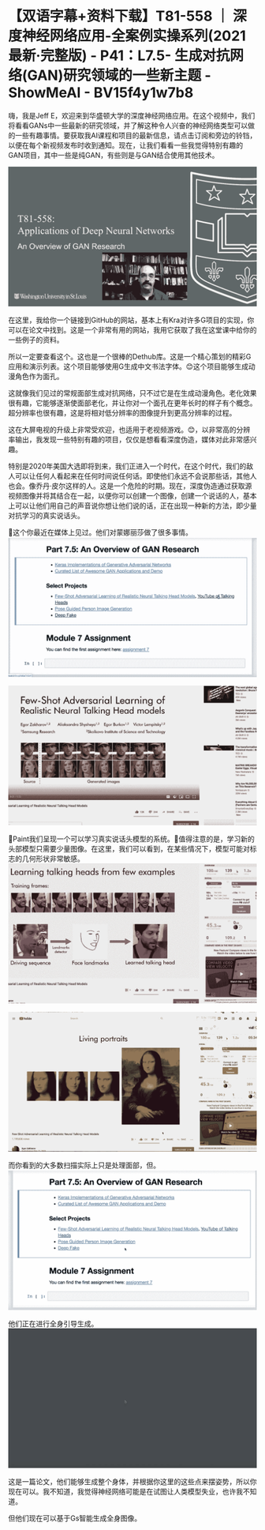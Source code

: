# 【双语字幕+资料下载】T81-558 ｜ 深度神经网络应用-全案例实操系列(2021最新·完整版) - P41：L7.5- 生成对抗网络(GAN)研究领域的一些新主题 - ShowMeAI - BV15f4y1w7b8

嗨，我是Jeff E，欢迎来到华盛顿大学的深度神经网络应用。在这个视频中，我们将看看GANs中一些最新的研究领域，并了解这种令人兴奋的神经网络类型可以做的一些有趣事情。要获取我AI课程和项目的最新信息，请点击订阅和旁边的铃铛，以便在每个新视频发布时收到通知。现在，让我们看看一些我觉得特别有趣的GAN项目，其中一些是纯GAN，有些则是与GAN结合使用其他技术。

![](img/2134a966f9aafee170849491c5ce3869_1.png)

在这里，我给你一个链接到GitHub的网站，基本上有Kra对许多G项目的实现，你可以在论文中找到。这是一个非常有用的网站，我用它获取了我在这堂课中给你的一些例子的资料。

所以一定要查看这个。这也是一个很棒的Dethub库。这是一个精心策划的精彩G应用和演示列表。这个项目能够使用G生成中文书法字体。😊这个项目能够生成动漫角色作为面孔。

这就像我们见过的常规面部生成对抗网络，只不过它是在生成动漫角色。老化效果很有趣，它能够逐渐使面部老化，并让你对一个面孔在更年长时的样子有个概念。超分辨率也很有趣，这是将相对低分辨率的图像提升到更高分辨率的过程。

这在大屏电视的升级上非常受欢迎，也适用于老视频游戏。😊，以非常高的分辨率输出，我发现一些特别有趣的项目，仅仅是想看看深度伪造，媒体对此非常感兴趣。

特别是2020年美国大选即将到来，我们正进入一个时代，在这个时代，我们的敌人可以让任何人看起来在任何时间说任何话。即使他们永远不会说那些话，其他人也会。像乔丹·皮尔这样的人。这是一个危险的时期。现在，深度伪造通过获取源视频图像并将其结合在一起，以便你可以创建一个图像，创建一个说话的人，基本上可以让他们用自己的声音说你想让他们说的话，正在出现一种新的方法，即少量对抗学习的真实说话头。

🎼这个你最近在媒体上见过。他们对蒙娜丽莎做了很多事情。![](img/2134a966f9aafee170849491c5ce3869_3.png)

![](img/2134a966f9aafee170849491c5ce3869_4.png)

🎼Paint我们呈现一个可以学习真实说话头模型的系统。🎼值得注意的是，学习新的头部模型只需要少量图像。在这里，我们可以看到，在某些情况下，模型可能对标志的几何形状非常敏感。![](img/2134a966f9aafee170849491c5ce3869_6.png)

![](img/2134a966f9aafee170849491c5ce3869_7.png)

而你看到的大多数扫描实际上只是处理面部，但。![](img/2134a966f9aafee170849491c5ce3869_9.png)

他们正在进行全身引导生成。![](img/2134a966f9aafee170849491c5ce3869_11.png)

这是一篇论文，他们能够生成整个身体，并根据你这里的这些点来摆姿势，所以你现在可以。我不知道，我觉得神经网络可能是在试图让人类模型失业，也许我不知道。

但他们现在可以基于Gs智能生成全身图像。
